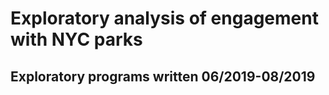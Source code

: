 # Exploratory analysis of engagement with NYC parks
## Exploratory programs written 06/2019-08/2019
